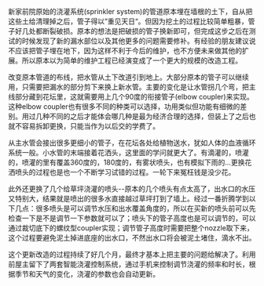 新家前院原始的浇灌系统(sprinkler system)的管道原本埋在墙根的土下，自从把这些土给清理掉之后，管子得以”重见天日“。但因为挖土的过程比较简单粗暴，管子好几处都断裂破损。原本的想法是把破损的管子换新即可，但完成这步之后在测试的时候发现了新的漏水部位以及其他更多的问题需要修补。有经验的朋友建议说不应该把管子埋在地下，因为这样不利于今后的维护，也不方便未来做其他的扩展。所以原本以为简单的维护工程已经演变成了一个更大的规模的改造工程。

改变原本管道的布线，把水管从土下改道引到地上。大部分原本的管子可以继续用，只需要把漏水的部分剪下来换上新水管。主要的变化是让水管拐几个弯，把主线部分藏到花坛里，这就需要用上几个90度的衔接管子(elbow coupler)来实现。这种elbow coupler也有很多不同的种类可以选择，功用类似但功能有细微的差别。用过几种不同的之后才能体会哪几种是最为经济合理的选择，但装上了之后也就不容易拆卸更换，只能当作为以后交的学费了。

从主水管会接出很多更细小的管子，在花坛各处给植物送水，犹如人体的血液循环系统一般。小水管的末端接着花洒头，这里面的学问就更大了。有滴灌的，喷灌的，喷灌的里有覆盖360度的，180度的，有雾状喷头，也有模拟下雨的…更换花洒喷头的过程也是也一个不断学习试错的过程。一轮下来冤枉钱是没少花。

此外还更换了几个给草坪浇灌的喷头--原本的几个喷头有点太高了，出水口的水压又特别大，结果就是喷出的很多水直接越过草坪打到了墙上。经过一番折腾学到以下几点：很多喷头是可以调节水压和出水覆盖角度的，所以在买新的喷头前可以先检查一下是不是调节一下参数就可以了；喷头下的管子高度也是可以调节的，可以通过裁切底下的螺纹型coupler实现；调节管子高度时需要把整个nozzle取下来，这个过程要避免泥土掉进底座的出水口，不然出水口将会被泥土堵住，滴水不出。

这个更新改造的过程持续了好几个月，最终才基本上把主要的问题给解决了。利用前屋主留下了两套智能浇灌控制系统，通过手机来控制调节浇灌的频率和时长，根据季节和天气的变化，浇灌的参数也会自动更新。